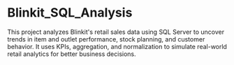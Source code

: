 # Blinkit_SQL_Analysis
This project analyzes Blinkit's retail sales data using SQL Server to uncover trends in item and outlet performance, stock planning, and customer behavior. It uses KPIs, aggregation, and normalization to simulate real-world retail analytics for better business decisions.
